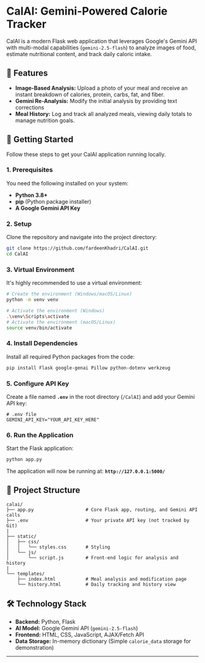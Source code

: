 ﻿# CalAI: Gemini-Powered Calorie Tracker

CalAI is a modern Flask web application that leverages Google's Gemini API with multi-modal capabilities (`gemini-2.5-flash`) to analyze images of food, estimate nutritional content, and track daily caloric intake.

## 🌟 Features

* **Image-Based Analysis:** Upload a photo of your meal and receive an instant breakdown of calories, protein, carbs, fat, and fiber.
* **Gemini Re-Analysis:** Modify the initial analysis by providing text corrections
* **Meal History:** Log and track all analyzed meals, viewing daily totals to manage nutrition goals.


## 🚀 Getting Started

Follow these steps to get your CalAI application running locally.

### 1. Prerequisites

You need the following installed on your system:

* **Python 3.8+**
* **pip** (Python package installer)
* **A Google Gemini API Key**

### 2. Setup

Clone the repository and navigate into the project directory:

```bash
git clone https://github.com/fardeenKhadri/CalAI.git
cd CalAI
````

### 3\. Virtual Environment

It's highly recommended to use a virtual environment:

```bash
# Create the environment (Windows/macOS/Linux)
python -m venv venv

# Activate the environment (Windows)
.\venv\Scripts\activate
# Activate the environment (macOS/Linux)
source venv/bin/activate
```

### 4\. Install Dependencies

Install all required Python packages from the code:

```bash
pip install Flask google-genai Pillow python-dotenv werkzeug
```

### 5\. Configure API Key

Create a file named **`.env`** in the root directory (`/CalAI`) and add your Gemini API key:

```
# .env file
GEMINI_API_KEY="YOUR_API_KEY_HERE"
```

### 6\. Run the Application

Start the Flask application:

```bash
python app.py
```

The application will now be running at: **`http://127.0.0.1:5000/`**

## 📂 Project Structure

```
calai/
├── app.py                   # Core Flask app, routing, and Gemini API calls
├── .env                     # Your private API key (not tracked by Git)
|
├── static/
│   ├── css/
│   │   └── styles.css       # Styling
│   └── js/
│       └── script.js        # Front-end logic for analysis and history
|
└── templates/
    ├── index.html           # Meal analysis and modification page
    └── history.html         # Daily tracking and history view
```

## 🛠️ Technology Stack

  * **Backend:** Python, Flask
  * **AI Model:** Google Gemini API (`gemini-2.5-flash`)
  * **Frontend:** HTML, CSS, JavaScript, AJAX/Fetch API
  * **Data Storage:** In-memory dictionary (Simple `calorie_data` storage for demonstration)

-----

